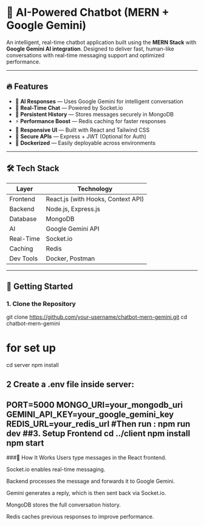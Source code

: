 # 🤖 AI-Powered Chatbot (MERN + Google Gemini)

An intelligent, real-time chatbot application built using the **MERN Stack** with **Google Gemini AI integration**. Designed to deliver fast, human-like conversations with real-time messaging support and optimized performance.

---

## 🔥 Features

- 🧠 **AI Responses** — Uses Google Gemini for intelligent conversation
- 💬 **Real-Time Chat** — Powered by Socket.io
- 🧾 **Persistent History** — Stores messages securely in MongoDB
- ⚡ **Performance Boost** — Redis caching for faster responses
- 📱 **Responsive UI** — Built with React and Tailwind CSS
- 🔐 **Secure APIs** — Express + JWT (Optional for Auth)
- 🐳 **Dockerized** — Easily deployable across environments

---

## 🛠️ Tech Stack

| Layer         | Technology                         |
|--------------|-------------------------------------|
| Frontend     | React.js (with Hooks, Context API)  |
| Backend      | Node.js, Express.js                 |
| Database     | MongoDB                             |
| AI           | Google Gemini API                   |
| Real-Time    | Socket.io                           |
| Caching      | Redis                               |
| Dev Tools    | Docker, Postman                     |

---

## 🚀 Getting Started

### 1. Clone the Repository

git clone https://github.com/your-username/chatbot-mern-gemini.git
cd chatbot-mern-gemini
# for set up
cd server
npm install
## 2 Create a .env file inside server:
PORT=5000
MONGO_URI=your_mongodb_uri
GEMINI_API_KEY=your_google_gemini_key
REDIS_URL=your_redis_url
#Then run :
npm run dev
##3. Setup Frontend
cd ../client
npm install
npm start
-------
###🧠 How It Works
Users type messages in the React frontend.

Socket.io enables real-time messaging.

Backend processes the message and forwards it to Google Gemini.

Gemini generates a reply, which is then sent back via Socket.io.

MongoDB stores the full conversation history.

Redis caches previous responses to improve performance.




